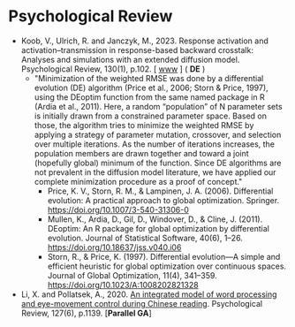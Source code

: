 # Psychological Review

* Koob, V., Ulrich, R. and Janczyk, M., 2023. Response activation and activation–transmission in response-based backward crosstalk: Analyses and simulations with an extended diffusion model. Psychological Review, 130(1), p.102. [ [www](https://psycnet.apa.org/record/2021-99615-001) ] ( **DE** )
  * "Minimization of the weighted RMSE was done by a differential evolution (DE) algorithm (Price et al., 2006; Storn & Price, 1997), using the DEoptim function from the same named package in R (Ardia et al., 2011). Here, a random “population” of N parameter sets is initially drawn from a constrained parameter space. Based on those, the algorithm tries to minimize the weighted RMSE by applying a strategy of parameter mutation, crossover, and selection over multiple iterations. As the number of iterations increases, the population members are drawn together and toward a joint (hopefully global) minimum of the function. Since DE algorithms are not prevalent in the diffusion model literature, we have applied our complete minimization procedure as a proof of concept."
    * Price, K. V., Storn, R. M., & Lampinen, J. A. (2006). Differential evolution: A practical approach to global optimization. Springer. https://doi.org/10.1007/3-540-31306-0
    * Mullen, K., Ardia, D., Gil, D., Windover, D., & Cline, J. (2011). DEoptim: An R package for global optimization by differential evolution. Journal of Statistical Software, 40(6), 1–26. https://doi.org/10.18637/jss.v040.i06
    * Storn, R., & Price, K. (1997). Differential evolution—A simple and efficient heuristic for global optimization over continuous spaces. Journal of Global Optimization, 11(4), 341–359. https://doi.org/10.1023/A:1008202821328
* Li, X. and Pollatsek, A., 2020. [An integrated model of word processing and eye-movement control during Chinese reading](https://psycnet.apa.org/record/2020-50619-001). Psychological Review, 127(6), p.1139. [**Parallel GA**]

